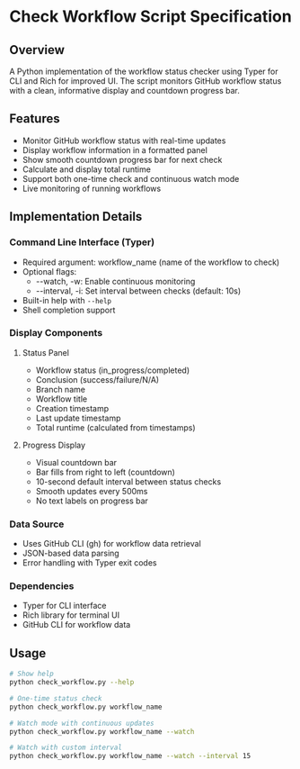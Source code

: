 # Check Workflow Script Specification

## Overview
A Python implementation of the workflow status checker using Typer for CLI and Rich for improved UI. The script monitors GitHub workflow status with a clean, informative display and countdown progress bar.

## Features
- Monitor GitHub workflow status with real-time updates
- Display workflow information in a formatted panel
- Show smooth countdown progress bar for next check
- Calculate and display total runtime
- Support both one-time check and continuous watch mode
- Live monitoring of running workflows

## Implementation Details

### Command Line Interface (Typer)
- Required argument: workflow_name (name of the workflow to check)
- Optional flags:
  * --watch, -w: Enable continuous monitoring
  * --interval, -i: Set interval between checks (default: 10s)
- Built-in help with `--help`
- Shell completion support

### Display Components
1. Status Panel
   - Workflow status (in_progress/completed)
   - Conclusion (success/failure/N/A)
   - Branch name
   - Workflow title
   - Creation timestamp
   - Last update timestamp
   - Total runtime (calculated from timestamps)

2. Progress Display
   - Visual countdown bar
   - Bar fills from right to left (countdown)
   - 10-second default interval between status checks
   - Smooth updates every 500ms
   - No text labels on progress bar

### Data Source
- Uses GitHub CLI (gh) for workflow data retrieval
- JSON-based data parsing
- Error handling with Typer exit codes

### Dependencies
- Typer for CLI interface
- Rich library for terminal UI
- GitHub CLI for workflow data

## Usage
```bash
# Show help
python check_workflow.py --help

# One-time status check
python check_workflow.py workflow_name

# Watch mode with continuous updates
python check_workflow.py workflow_name --watch

# Watch with custom interval
python check_workflow.py workflow_name --watch --interval 15
